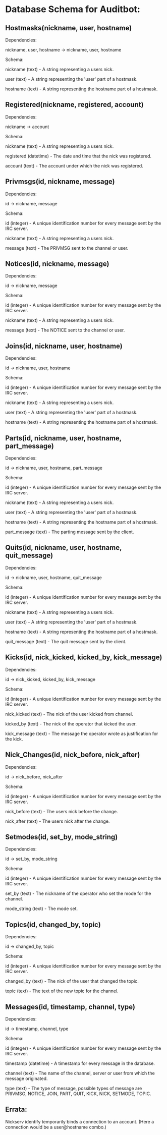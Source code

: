 Database Schema for Auditbot:
=============================

Hostmasks(nickname, user, hostname)
---
Dependencies:

nickname, user, hostname -> nickname, user, hostname

Schema:

nickname (text) - A string representing a users nick.

user (text) - A string representing the 'user' part of a hostmask.

hostname (text) - A string representing the hostname part of a hostmask.

Registered(nickname, registered, account)
---
Dependencies:

nickname -> account

Schema:

nickname (text) - A string representing a users nick.

registered (datetime) - The date and time that the nick was registered.

account (text) - The account under which the nick was registered.

Privmsgs(id, nickname, message)
----
Dependencies:

id -> nickname, message

Schema:

id (integer) - A unique identification number for every message sent by the IRC server.

nickname (text) - A string representing a users nick.

message (text) - The PRIVMSG sent to the channel or user.

Notices(id, nickname, message)
----
Dependencies:

id -> nickname, message

Schema:

id (integer) - A unique identification number for every message sent by the IRC server.

nickname (text) - A string representing a users nick.

message (text) - The NOTICE sent to the channel or user.

Joins(id, nickname, user, hostname)
----
Dependencies:

id -> nickname, user, hostname

Schema:

id (integer) - A unique identification number for every message sent by the IRC server.

nickname (text) - A string representing a users nick.

user (text) - A string representing the 'user' part of a hostmask.

hostname (text) - A string representing the hostname part of a hostmask.

Parts(id, nickname, user, hostname, part_message)
----
Dependencies:

id -> nickname, user, hostname, part_message

Schema:

id (integer) - A unique identification number for every message sent by the IRC server.

nickname (text) - A string representing a users nick.

user (text) - A string representing the 'user' part of a hostmask.

hostname (text) - A string representing the hostname part of a hostmask.

part_message (text) - The parting message sent by the client.

Quits(id, nickname, user, hostname, quit_message)
----
Dependencies:

id -> nickname, user, hostname, quit_message

Schema:

id (integer) - A unique identification number for every message sent by the IRC server.

nickname (text) - A string representing a users nick.

user (text) - A string representing the 'user' part of a hostmask.

hostname (text) - A string representing the hostname part of a hostmask.

quit_message (text) - The quit message sent by the client.

Kicks(id, nick_kicked, kicked_by, kick_message)
----
Dependencies:

id -> nick_kicked, kicked_by, kick_message

Schema:

id (integer) - A unique identification number for every message sent by the IRC server.

nick_kicked (text) - The nick of the user kicked from channel.

kicked_by (text) - The nick of the operator that kicked the user.

kick_message (text) - The message the operator wrote as justification for the kick.

Nick_Changes(id, nick_before, nick_after)
----
Dependencies:

id -> nick_before, nick_after

Schema:

id (integer) - A unique identification number for every message sent by the IRC server.

nick_before (text) - The users nick before the change.

nick_after (text) - The users nick after the change.

Setmodes(id, set_by, mode_string)
----
Dependencies:

id -> set_by, mode_string

Schema:

id (integer) - A unique identification number for every message sent by the IRC server.

set_by (text) - The nickname of the operator who set the mode for the channel.

mode_string (text) - The mode set.

Topics(id, changed_by, topic)
----
Dependencies:

id -> changed_by, topic

Schema:

id (integer) - A unique identification number for every message sent by the IRC server.

changed_by (text) - The nick of the user that changed the topic.

topic (text) - The text of the new topic for the channel.

Messages(id, timestamp, channel, type)
----
Dependencies:

id -> timestamp, channel, type

Schema:

id (integer) - A unique identification number for every message sent by the IRC server.

timestamp (datetime) - A timestamp for every message in the database.

channel (text) - The name of the channel, server or user from which the message originated.

type (text) - The type of message, possible types of message are PRIVMSG, NOTICE, JOIN, PART, QUIT, KICK, NICK, SETMODE, TOPIC.

Errata:
-------

Nickserv identify temporarily binds a connection to an account. (Here a connection would be a user@hostname combo.)
